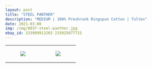 ```yaml
---
layout: post
title: "STEEL PANTHER"
description: "MEDIUM | 100% Preshrunk Ringspun Cotton | Tultex"
date: 2021-03-08
img: /img/0037-steel-panther.jpg
ebay_id: 233989913203 233925077715
---
```




<table style="width:100%;"><tr><td style="vertical-align:top;">
      <figure class="tmblr-full" data-orig-height="2048" data-orig-width="1365" data-orig-src="https://concertshirts.netlify.app/shirts/0037/0037-01.jpg"><img src="https://64.media.tumblr.com/1c4ce2d068b3d66ceeb00667710c6445/6ef6112e283ff431-9c/s540x810/ccdd51a8f37d0038575f6cb13e99d00cb722a4eb.jpg" data-orig-height="2048" data-orig-width="1365" data-orig-src="https://concertshirts.netlify.app/shirts/0037/0037-01.jpg"/></figure></td>
    <td style="vertical-align:top;">
      <figure class="tmblr-full" data-orig-height="2048" data-orig-width="1365" data-orig-src="https://concertshirts.netlify.app/shirts/0037/0037-02.jpg"><img src="https://64.media.tumblr.com/63e6480cd3a996202cbd39e8cc936339/6ef6112e283ff431-5b/s540x810/b42b5b63e36bfe21789c6b4c5cb6bfd09e75c78f.jpg" data-orig-height="2048" data-orig-width="1365" data-orig-src="https://concertshirts.netlify.app/shirts/0037/0037-02.jpg"/></figure></td>
  </tr></table>
